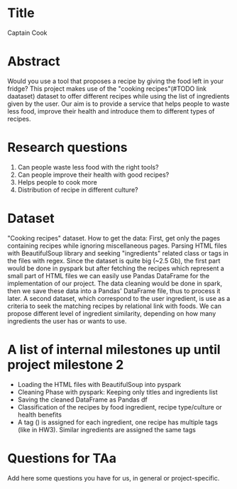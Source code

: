 # Title
Captain Cook
# Abstract
Would you use a tool that proposes a recipe by giving the food left in your fridge?
This project makes use of the "cooking recipes"(#TODO link daataset) dataset to
offer different recipes while using the list of ingredients given by the user.
Our aim is to provide a service that helps people to waste less food, improve
their health and introduce them to different types of recipes.

# Research questions
1) Can people waste less food with the right tools?
2) Can people improve their health with good recipes?
3) Helps people to cook more
4) Distribution of recipe in different culture?

# Dataset
"Cooking recipes" dataset.
How to get the data:
First, get only the pages containing recipes while ignoring miscellaneous pages.
Parsing HTML files with BeautifulSoup library and seeking "ingredients" related class or tags in the files with regex.
Since the dataset is quite big (~2.5 Gb), the first part would be done in pyspark
but after fetching the recipes which represent a small part of HTML files we can
easily use Pandas DataFrame for the implementation of our project.
The data cleaning would be done in spark, then we save these data into a Pandas'
DataFrame file, thus to process it later.
A second dataset, which correspond to the user ingredient, is use as a criteria
to seek the matching recipes by relational link with foods.
We can propose different level of ingredient similarity, depending on how many ingredients the
user has or wants to use.

# A list of internal milestones up until project milestone 2
- Loading the HTML files with BeautifulSoup into pyspark
- Cleaning Phase with pyspark: Keeping only titles and ingredients list
- Saving the cleaned DataFrame as Pandas df
- Classification of the recipes by food ingredient, recipe type/culture or health benefits
- A tag (<chocolate>) is assigned for each ingredient, one recipe has 
multiple tags (like in HW3). Similar ingredients are assigned the same 
tags

# Questions for TAa
Add here some questions you have for us, in general or project-specific.
